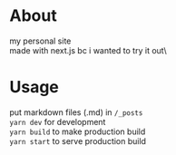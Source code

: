 # About
my personal site\
made with next.js bc i wanted to try it out\
# Usage
put markdown files (.md) in `/_posts`\
`yarn dev` for development\
`yarn build` to make production build\
`yarn start` to serve production build
